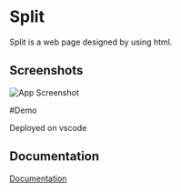 # Split

Split is a web page designed by using html.


## Screenshots

![App Screenshot]()


#Demo

Deployed on vscode


## Documentation

[Documentation](https://linktodocumentation)

